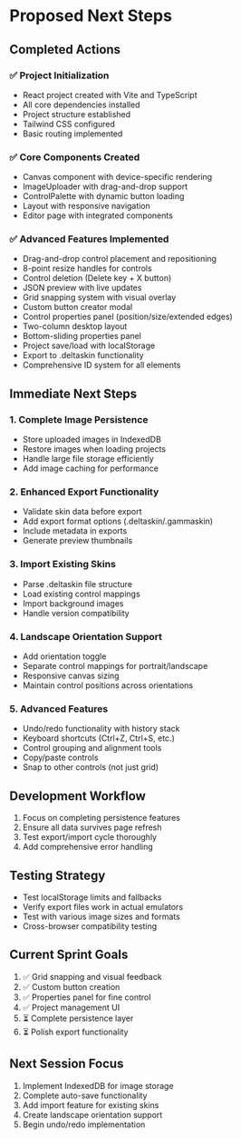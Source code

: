 # Proposed Next Steps

## Completed Actions

### ✅ Project Initialization
- React project created with Vite and TypeScript
- All core dependencies installed
- Project structure established
- Tailwind CSS configured
- Basic routing implemented

### ✅ Core Components Created
- Canvas component with device-specific rendering
- ImageUploader with drag-and-drop support
- ControlPalette with dynamic button loading
- Layout with responsive navigation
- Editor page with integrated components

### ✅ Advanced Features Implemented
- Drag-and-drop control placement and repositioning
- 8-point resize handles for controls
- Control deletion (Delete key + X button)
- JSON preview with live updates
- Grid snapping system with visual overlay
- Custom button creator modal
- Control properties panel (position/size/extended edges)
- Two-column desktop layout
- Bottom-sliding properties panel
- Project save/load with localStorage
- Export to .deltaskin functionality
- Comprehensive ID system for all elements

## Immediate Next Steps

### 1. Complete Image Persistence
- Store uploaded images in IndexedDB
- Restore images when loading projects
- Handle large file storage efficiently
- Add image caching for performance

### 2. Enhanced Export Functionality
- Validate skin data before export
- Add export format options (.deltaskin/.gammaskin)
- Include metadata in exports
- Generate preview thumbnails

### 3. Import Existing Skins
- Parse .deltaskin file structure
- Load existing control mappings
- Import background images
- Handle version compatibility

### 4. Landscape Orientation Support
- Add orientation toggle
- Separate control mappings for portrait/landscape
- Responsive canvas sizing
- Maintain control positions across orientations

### 5. Advanced Features
- Undo/redo functionality with history stack
- Keyboard shortcuts (Ctrl+Z, Ctrl+S, etc.)
- Control grouping and alignment tools
- Copy/paste controls
- Snap to other controls (not just grid)

## Development Workflow
1. Focus on completing persistence features
2. Ensure all data survives page refresh
3. Test export/import cycle thoroughly
4. Add comprehensive error handling

## Testing Strategy
- Test localStorage limits and fallbacks
- Verify export files work in actual emulators
- Test with various image sizes and formats
- Cross-browser compatibility testing

## Current Sprint Goals
1. ✅ Grid snapping and visual feedback
2. ✅ Custom button creation
3. ✅ Properties panel for fine control
4. ✅ Project management UI
5. ⏳ Complete persistence layer
6. ⏳ Polish export functionality

## Next Session Focus
1. Implement IndexedDB for image storage
2. Complete auto-save functionality
3. Add import feature for existing skins
4. Create landscape orientation support
5. Begin undo/redo implementation